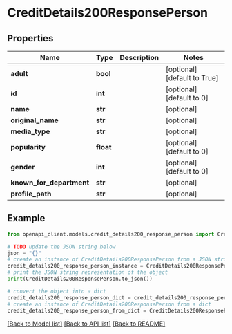 # CreditDetails200ResponsePerson


## Properties

Name | Type | Description | Notes
------------ | ------------- | ------------- | -------------
**adult** | **bool** |  | [optional] [default to True]
**id** | **int** |  | [optional] [default to 0]
**name** | **str** |  | [optional] 
**original_name** | **str** |  | [optional] 
**media_type** | **str** |  | [optional] 
**popularity** | **float** |  | [optional] [default to 0]
**gender** | **int** |  | [optional] [default to 0]
**known_for_department** | **str** |  | [optional] 
**profile_path** | **str** |  | [optional] 

## Example

```python
from openapi_client.models.credit_details200_response_person import CreditDetails200ResponsePerson

# TODO update the JSON string below
json = "{}"
# create an instance of CreditDetails200ResponsePerson from a JSON string
credit_details200_response_person_instance = CreditDetails200ResponsePerson.from_json(json)
# print the JSON string representation of the object
print(CreditDetails200ResponsePerson.to_json())

# convert the object into a dict
credit_details200_response_person_dict = credit_details200_response_person_instance.to_dict()
# create an instance of CreditDetails200ResponsePerson from a dict
credit_details200_response_person_from_dict = CreditDetails200ResponsePerson.from_dict(credit_details200_response_person_dict)
```
[[Back to Model list]](../README.md#documentation-for-models) [[Back to API list]](../README.md#documentation-for-api-endpoints) [[Back to README]](../README.md)


